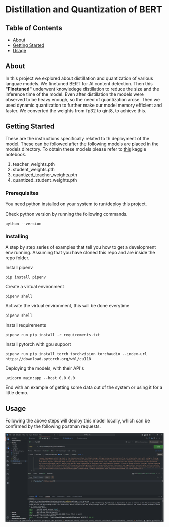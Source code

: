 # Distillation and Quantization of BERT

## Table of Contents

- [About](#about)
- [Getting Started](#getting_started)
- [Usage](#usage)

## About

In this project we explored about distillation and quantization of various languae models. We finetuned BERT for AI content detection. Then this **"Finetuned"** underwent knowledege distillation to reduce the size and the inference time of the model. Even after distillation the models were observed to be heavy enough, so the need of quantization arose. Then we used dynamic quantization to further make our model memory efficient and faster. We converted the weights from fp32 to qint8, to achieve this. 

## Getting Started

These are the instructions specifically related to th deployment of the model. These can be followed after the following models are placed in the models directory. To obtain these models please refer to [this](https://www.kaggle.com/code/openmihirpatel/finetuning-and-distillation) kaggle notebook.

1. teacher_weights.pth
2. student_weights.pth
3. quantized_teacher_weights.pth
4. quantized_student_weights.pth

### Prerequisites

You need python installed on your system to run/deploy this project.

Check python version by running the following commands.

```
python --version
```

### Installing

A step by step series of examples that tell you how to get a development env running. Assuming that you have cloned this repo and are inside the repo folder.

Install pipenv

```
pip install pipenv
```

Create a virtual environment

```
pipenv shell
```

Activate the virtual environment, this will be done everytime

```
pipenv shell
```

Install requirements

```
pipenv run pip install -r requirements.txt
```

Install pytorch with gpu support

```
pipenv run pip install torch torchvision torchaudio --index-url https://download.pytorch.org/whl/cu118 
```

Deploying the models, with their API's

```
uvicorn main:app --host 0.0.0.0
```

End with an example of getting some data out of the system or using it for a little demo.

## Usage

Following the above steps will deploy this model locally, which can be confirmed by the following postman requests.

![1731332264645](image/README/1731332264645.png)
